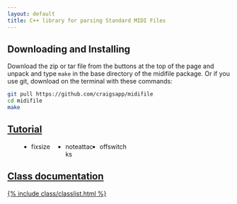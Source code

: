 ```yaml
---
layout: default
title: C++ library for parsing Standard MIDI Files
---
```


<h2> Downloading and Installing </h2>

Download the zip or tar file from the buttons at the top of the page
and unpack and type `make` in the base directory of the midifile 
package.  Or if you use git, download on the terminal with these commands:

``` bash
git pull https://github.com/craigsapp/midifile
cd midifile
make
```

<h2> <a href="tutorial">Tutorial</a> </h2>

<!-- TUTORIAL LIST ------------------------------------------------- -->

<script>
document.addEventListener("DOMContentLoaded", function(event) {
   var tutorials = document.querySelectorAll("ul.tutorial-list > li");
   var i;
   for (i=0; i<tutorials.length; i++) {
      var target = tutorials[i].textContent.replace(/\s/g, '');
      var newcontent = "";
      newcontent += '<a href="tutorial/#' + target + '">';
      newcontent += target;
      newcontent += '</a>';
      tutorials[i].innerHTML = newcontent;
   }
});
</script>

<style>
ul.tutorial-list {
	-webkit-column-count: 6;
	-moz-column-count: 6;
	column-count: 6;
	margin-left: 30px;
}
</style>

<ul class="tutorial-list">
<li> fixsize </li>
<li> noteattacks </li>
<li> offswitch </li>
</ul>


<!-- CLASS LIST ---------------------------------------------------- -->

<h2>   <a href="class">Class documentation</h2> 

<script>
window.addEventListener('load', function(event) {
   var list = document.querySelectorAll('a');
   for (var i=0; i<list.length; i++) {
      var attrib = list[i].getAttribute('href');
      if (attrib === 'Binasc') {
         list[i].setAttribute('href', 'class/' + attrib);
      } else if (attrib === 'Options') {
         list[i].setAttribute('href', 'class/' + attrib);
      } else if (attrib === 'MidiFile') {
         list[i].setAttribute('href', 'class/' + attrib);
      } else if (attrib === 'MidiEventList') {
         list[i].setAttribute('href', 'class/' + attrib);
      } else if (attrib === 'MidiEvent') {
         list[i].setAttribute('href', 'class/' + attrib);
      } else if (attrib === 'MidiMessage') {
         list[i].setAttribute('href', 'class/' + attrib);
      }
   }
});
</script>

{% include class/classlist.html %}








